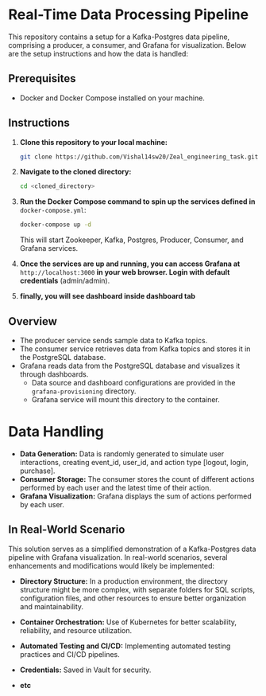 # Real-Time Data Processing Pipeline

This repository contains a setup for a Kafka-Postgres data pipeline, comprising a producer, a consumer, and Grafana for visualization. Below are the setup instructions and how the data is handled:


## Prerequisites

- Docker and Docker Compose installed on your machine.

## Instructions

1. **Clone this repository to your local machine:**

    ```bash
    git clone https://github.com/Vishal14sw20/Zeal_engineering_task.git
    ```

2. **Navigate to the cloned directory:**

    ```bash
    cd <cloned_directory>
    ```

3. **Run the Docker Compose command to spin up the services defined in** `docker-compose.yml`:

    ```bash
    docker-compose up -d
    ```

    This will start Zookeeper, Kafka, Postgres, Producer, Consumer, and Grafana services.

4. **Once the services are up and running, you can access Grafana at** `http://localhost:3000` **in your web browser. Login with default credentials** (admin/admin).

5. **finally, you will see dashboard inside dashboard tab**


## Overview
- The producer service sends sample data to Kafka topics.
- The consumer service retrieves data from Kafka topics and stores it in the PostgreSQL database.
- Grafana reads data from the PostgreSQL database and visualizes it through dashboards.
  - Data source and dashboard configurations are provided in the `grafana-provisioning` directory.
  - Grafana service will mount this directory to the container.

# Data Handling
- **Data Generation:** Data is randomly generated to simulate user interactions, creating event_id, user_id, and action type [logout, login, purchase].
- **Consumer Storage:** The consumer stores the count of different actions performed by each user and the latest time of their action.
- **Grafana Visualization:** Grafana displays the sum of actions performed by each user.


## In Real-World Scenario
This solution serves as a simplified demonstration of a Kafka-Postgres data pipeline with Grafana visualization. In real-world scenarios, several enhancements and modifications would likely be implemented:

- **Directory Structure:** In a production environment, the directory structure might be more complex, with separate folders for SQL scripts, configuration files, and other resources to ensure better organization and maintainability.

- **Container Orchestration:**  Use of Kubernetes for better scalability, reliability, and resource utilization.

- **Automated Testing and CI/CD:** Implementing automated testing practices and CI/CD pipelines.
- **Credentials:** Saved in Vault for security.
- **etc**

